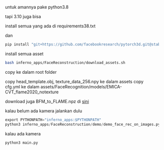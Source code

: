 untuk amannya pake python3.8

tapi 3.10 juga bisa

install semua yang ada di requirements38.txt

dan

```python
pip install "git+https://github.com/facebookresearch/pytorch3d.git@stable"
```

install semua asset

```bash
bash inferno_apps/FaceReconstruction/download_assets.sh
```

copy ke dalam root folder

copy head_template.obj, texture_data_256.npy ke dalam assets
copy cfg.yml  ke dalam assets/FaceRecognition/models/EMICA-CVT_flame2020_notexture 

download juga BFM_to_FLAME.npz di [sini](https://huggingface.co/datasets/fachrinnk4869/deca_dataset)

kalau belum ada kamera jalankan dulu

```python
export PYTHONPATH="inferno_apps:$PYTHONPATH"
python3 inferno_apps/FaceReconstruction/demo/demo_face_rec_on_images.py
```

kalau ada kamera

```python
python3 main.py
```
